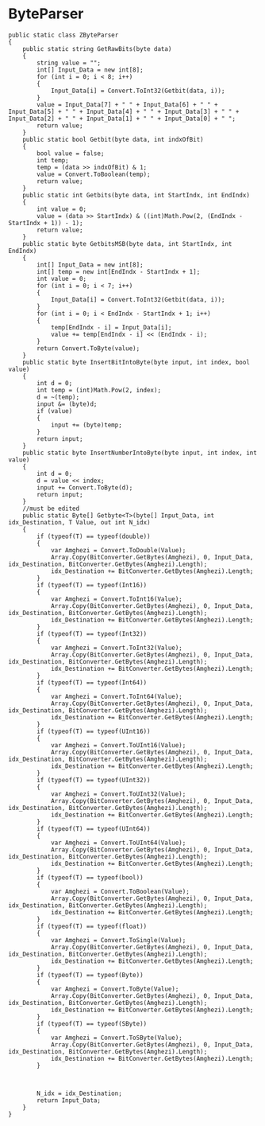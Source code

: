 # ByteParser














    public static class ZByteParser
    {
        public static string GetRawBits(byte data)
        {
            string value = "";
            int[] Input_Data = new int[8];
            for (int i = 0; i < 8; i++)
            {
                Input_Data[i] = Convert.ToInt32(Getbit(data, i));
            }
            value = Input_Data[7] + " " + Input_Data[6] + " " + Input_Data[5] + " " + Input_Data[4] + " " + Input_Data[3] + " " + Input_Data[2] + " " + Input_Data[1] + " " + Input_Data[0] + " ";
            return value;
        }
        public static bool Getbit(byte data, int indxOfBit)
        {
            bool value = false;
            int temp;
            temp = (data >> indxOfBit) & 1;
            value = Convert.ToBoolean(temp);
            return value;
        }
        public static int Getbits(byte data, int StartIndx, int EndIndx)
        {
            int value = 0;
            value = (data >> StartIndx) & ((int)Math.Pow(2, (EndIndx - StartIndx + 1)) - 1);
            return value;
        }
        public static byte GetbitsMSB(byte data, int StartIndx, int EndIndx)
        {
            int[] Input_Data = new int[8];
            int[] temp = new int[EndIndx - StartIndx + 1];
            int value = 0;
            for (int i = 0; i < 7; i++)
            {
                Input_Data[i] = Convert.ToInt32(Getbit(data, i));
            }
            for (int i = 0; i < EndIndx - StartIndx + 1; i++)
            {
                temp[EndIndx - i] = Input_Data[i];
                value += temp[EndIndx - i] << (EndIndx - i);
            }
            return Convert.ToByte(value);
        }
        public static byte InsertBitIntoByte(byte input, int index, bool value)
        {
            int d = 0;
            int temp = (int)Math.Pow(2, index);
            d = ~(temp);
            input &= (byte)d;
            if (value)
            {
                input += (byte)temp;
            }
            return input;
        }
        public static byte InsertNumberIntoByte(byte input, int index, int value)
        {
            int d = 0;
            d = value << index;
            input += Convert.ToByte(d);
            return input;
        }
        //must be edited
        public static Byte[] Getbyte<T>(byte[] Input_Data, int idx_Destination, T Value, out int N_idx)
        {
            if (typeof(T) == typeof(double))
            {
                var Amghezi = Convert.ToDouble(Value);
                Array.Copy(BitConverter.GetBytes(Amghezi), 0, Input_Data, idx_Destination, BitConverter.GetBytes(Amghezi).Length);
                idx_Destination += BitConverter.GetBytes(Amghezi).Length;
            }
            if (typeof(T) == typeof(Int16))
            {
                var Amghezi = Convert.ToInt16(Value);
                Array.Copy(BitConverter.GetBytes(Amghezi), 0, Input_Data, idx_Destination, BitConverter.GetBytes(Amghezi).Length);
                idx_Destination += BitConverter.GetBytes(Amghezi).Length;
            }
            if (typeof(T) == typeof(Int32))
            {
                var Amghezi = Convert.ToInt32(Value);
                Array.Copy(BitConverter.GetBytes(Amghezi), 0, Input_Data, idx_Destination, BitConverter.GetBytes(Amghezi).Length);
                idx_Destination += BitConverter.GetBytes(Amghezi).Length;
            }
            if (typeof(T) == typeof(Int64))
            {
                var Amghezi = Convert.ToInt64(Value);
                Array.Copy(BitConverter.GetBytes(Amghezi), 0, Input_Data, idx_Destination, BitConverter.GetBytes(Amghezi).Length);
                idx_Destination += BitConverter.GetBytes(Amghezi).Length;
            }
            if (typeof(T) == typeof(UInt16))
            {
                var Amghezi = Convert.ToUInt16(Value);
                Array.Copy(BitConverter.GetBytes(Amghezi), 0, Input_Data, idx_Destination, BitConverter.GetBytes(Amghezi).Length);
                idx_Destination += BitConverter.GetBytes(Amghezi).Length;
            }
            if (typeof(T) == typeof(UInt32))
            {
                var Amghezi = Convert.ToUInt32(Value);
                Array.Copy(BitConverter.GetBytes(Amghezi), 0, Input_Data, idx_Destination, BitConverter.GetBytes(Amghezi).Length);
                idx_Destination += BitConverter.GetBytes(Amghezi).Length;
            }
            if (typeof(T) == typeof(UInt64))
            {
                var Amghezi = Convert.ToUInt64(Value);
                Array.Copy(BitConverter.GetBytes(Amghezi), 0, Input_Data, idx_Destination, BitConverter.GetBytes(Amghezi).Length);
                idx_Destination += BitConverter.GetBytes(Amghezi).Length;
            }
            if (typeof(T) == typeof(bool))
            {
                var Amghezi = Convert.ToBoolean(Value);
                Array.Copy(BitConverter.GetBytes(Amghezi), 0, Input_Data, idx_Destination, BitConverter.GetBytes(Amghezi).Length);
                idx_Destination += BitConverter.GetBytes(Amghezi).Length;
            }
            if (typeof(T) == typeof(float))
            {
                var Amghezi = Convert.ToSingle(Value);
                Array.Copy(BitConverter.GetBytes(Amghezi), 0, Input_Data, idx_Destination, BitConverter.GetBytes(Amghezi).Length);
                idx_Destination += BitConverter.GetBytes(Amghezi).Length;
            }
            if (typeof(T) == typeof(Byte))
            {
                var Amghezi = Convert.ToByte(Value);
                Array.Copy(BitConverter.GetBytes(Amghezi), 0, Input_Data, idx_Destination, BitConverter.GetBytes(Amghezi).Length);
                idx_Destination += BitConverter.GetBytes(Amghezi).Length;
            }
            if (typeof(T) == typeof(SByte))
            {
                var Amghezi = Convert.ToSByte(Value);
                Array.Copy(BitConverter.GetBytes(Amghezi), 0, Input_Data, idx_Destination, BitConverter.GetBytes(Amghezi).Length);
                idx_Destination += BitConverter.GetBytes(Amghezi).Length;
            }



            N_idx = idx_Destination;
            return Input_Data;
        }
    }

